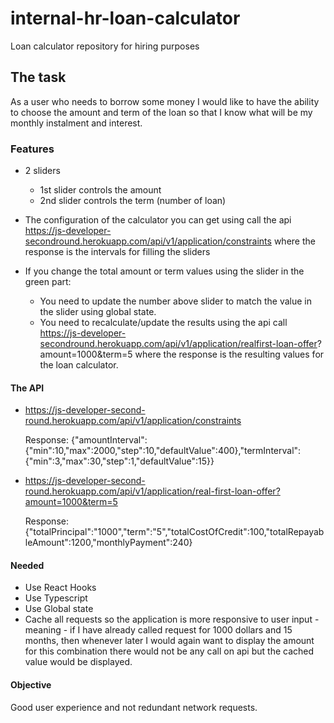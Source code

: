 # internal-hr-loan-calculator

Loan calculator repository for hiring purposes

## The task

As a user who needs to borrow some money I would like to have the ability to choose the amount and
term of the loan so that I know what will be my monthly instalment and interest.

### Features

- 2 sliders

  - 1st slider controls the amount
  - 2nd slider controls the term (number of loan)

- The configuration of the calculator you can get using call
  the api https://js-developer-secondround.herokuapp.com/api/v1/application/constraints
  where the response is the intervals for filling the sliders

- If you change the total amount or term values using the slider in the green part:
  - You need to update the number above slider to match the value in the slider using global state.
  - You need to recalculate/update the results using the api call
    https://js-developer-secondround.herokuapp.com/api/v1/application/realfirst-loan-offer? amount=1000&term=5
    where the response is the resulting values for the loan calculator.

#### The API

- https://js-developer-second-round.herokuapp.com/api/v1/application/constraints

  Response: {"amountInterval":{"min":10,"max":2000,"step":10,"defaultValue":400},"termInterval":{"min":3,"max":30,"step":1,"defaultValue":15}}

- https://js-developer-second-round.herokuapp.com/api/v1/application/real-first-loan-offer?amount=1000&term=5

  Response: {"totalPrincipal":"1000","term":"5","totalCostOfCredit":100,"totalRepayableAmount":1200,"monthlyPayment":240}

#### Needed

- Use React Hooks
- Use Typescript
- Use Global state
- Cache all requests so the application is more responsive to user input - meaning -
  if I have already called request for 1000 dollars and 15 months, then whenever later I
  would again want to display the amount for this combination there would not be any call
  on api but the cached value would be displayed.

#### Objective

Good user experience and not redundant network requests.
